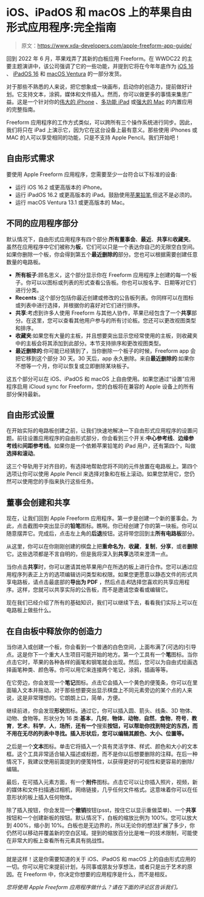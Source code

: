 # iOS、iPadOS 和 macOS 上的苹果自由形式应用程序:完全指南

> 原文：<https://www.xda-developers.com/apple-freeform-app-guide/>

回到 2022 年 6 月，苹果戏弄了其新的白板应用 Freeform。在 WWDC22 的主要主题演讲中，该公司强调了它的一些功能，并提到它将在今年年底作为 [iOS 16](http://xda-developers.com/ios-16) 、 [iPadOS 16](http://xda-developers.com/ipados-16) 和 [macOS Ventura](http://xda-developers.com/macos-ventura) 的一部分发货。

对于那些不熟悉的人来说，把它想象成一块画布，启动你的创造力，提前做好计划。它支持文本，涂鸦，媒体和文件插入。然而，你可以做更多的事情来集思广益。这是一个针对你的[伟大的 iPhone](http://xda-developers.com/best-iphone) 、[多功能 iPad](http://xda-developers.com/best-ipad) 或[强大的 Mac](http://xda-developers.com/best-macs) 的内置应用的完整指南。

Freeform 应用程序的工作方式类似，可以跨所有三个操作系统进行同步。因此，我们将只在 iPad 上演示它，因为它在这台设备上最有意义。那些使用 iPhones 或 MAC 的人可以享受相同的功能，只是不支持 Apple Pencil。我们开始吧！

## 自由形式需求

要使用 Apple Freeform 应用程序，您需要至少一台符合以下标准的设备:

*   运行 iOS 16.2 或更高版本的 iPhone。
*   运行 iPadOS 16.2 或更高版本的 iPad。鼓励使用[苹果铅笔](https://www.xda-developers.com/apple-pencil-2-isnt-magic-wand-editorial/),但这不是必须的。
*   运行 macOS Ventura 13.1 或更高版本的 Mac。

## 不同的应用程序部分

默认情况下，自由形式应用程序有四个部分:**所有董事会**、**最近**、**共享**和**收藏夹**。虽然在应用程序中它们被称为**板**，它们可以只是一个表达你自己的无限空白空间。如果你删除一个板，你会得到第五个**最近删除的**部分。您也可以根据需要创建任意数量的电路板。

*   **所有板子**:顾名思义，这个部分显示你在 Freeform 应用程序上创建的每一个板子。你可以以图标或列表的形式查看公告板。你也可以按名字、日期等对它们进行分类。
*   **Recents** :这个部分包括你最近创建或修改的公告板列表。你同样可以在图标或列表中进行选择，并根据你的喜好对它们进行排序。
*   **共享**:考虑到许多人使用 Freeform 与其他人协作，苹果已经包含了一个**共享**部分。在这里，您可以查看其他用户参与的所有讨论板。您还可以更改视图类型和排序。
*   **收藏夹**:如果您有大量的主板，并且想要突出显示您经常使用的主板，则收藏夹中的主板会将其添加到此部分。本节支持排序和更改视图类型。
*   **最近删除的**:你可能已经猜到了，当你删除一个板子的时候，Freeform app 会把它移到这个部分 30 天。30 天后，app 永久删除。来自**最近删除的**:如果你不想等一个月，你可以恢复或立即删除某块板子。

这五个部分可以在 iOS、iPadOS 和 macOS 上自由使用。如果您通过“设置”应用程序启用 iCloud sync for Freeform，您的白板将在兼容的 Apple 设备上的所有部分保持最新。

## 自由形式设置

在开始实际的电路板创建之前，让我们快速地解决一下自由形式应用程序的设置问题。前往设置应用程序的自由形式部分，你会看到三个开关:**中心参考线**、**边缘参考线**和**间距参考线**。如果你是一个依赖苹果铅笔的 iPad 用户，还有第四个，叫做**选择和滚动**。

这三个导轨用于对齐目的，有选择地帮助您将不同的元件放置在电路板上。第四个选项让你可以使用 Apple Pencil 来选择对象和在板上滚动。如果您禁用它，您仍然可以使用您的手指来执行这些任务。

## 董事会创建和共享

现在，让我们回到 Apple Freeform 应用程序。第一步是创建一个新的董事会。为此，点击截图中突出显示的**铅笔**图标。瞧啊。你已经创建了你的第一块板。你可以随意摆弄它。完成后，点击左上角的**后退**按钮。这将带您回到主**所有电路板**部分。

从这里，你可以在你刚刚创建的棋盘上把**重命名为**，**收藏**，**复制**，**分享**，或者**删除**它。这些选项都是不言自明的，但是我将深入到**共享**选项来澄清一点。

当你点击**共享**时，你可以邀请其他苹果用户在所选的板上进行合作。您可以通过应用程序列表正上方的选项编辑访问类型和权限。如果您更愿意以静态文件的形式共享电路板，请点击最底部的**导出为 PDF** ，然后点击*和*选择您喜欢的共享应用程序。这样，您就可以共享实际的公告板，而不是邀请您查看或编辑它。

现在我们已经介绍了所有的基础知识，我们可以继续下去，看看我们实际上可以在电路板上做些什么。

## 在自由板中释放你的创造力

当你进入或创建一个板，你会看到一个普通的白色空间，上面布满了(可选的)引导点。这是你下一个重大人生项目可能开始的地方。第一个工具有一个**笔**图标。当你点击它时，苹果的各种各样的画笔和钢笔就会出现。然后，您可以为自由式绘画选择画笔种类、颜色等。你可以用它来连接两个笔记，涂鸦，插画等等。

在它旁边，你会发现一个**笔记**图标。点击它会插入一个黄色的便笺条，你可以在里面输入文本并拖动。对于那些想要突出显示棋盘上不同元素旁边的某个点的人来说，这是非常理想的。它朗朗上口，简单，方便。

继续前进，你会发现**形状**图标。通过它，你可以插入圆、箭头、线条、3D 物体、动物、食物等。形状分为 16 类:**基本**，**几何**，**物体**，**动物**，**自然**，**食物**，**符号**，**教育**，**艺术**，**科学**，**人**，**场所**，**还有一个**搜索**按钮，可以帮助你找到特定的东西，而不用在无尽的列表中寻找。插入形状后，您可以编辑其颜色、大小、位置等。**

之后是一个**文本**图标。单击它将插入一个具有灵活字体、样式、颜色和大小的文本框。这个工具非常适合输入描述或标题，而不是你以后想要删除的注释。在后一种情况下，我建议使用前面提到的便笺特性，以获得更好的可视性和更容易的删除/编辑。

最后，在可插入元素方面，有一个**附件**图标。点击它可以让你插入照片，视频，新的媒体和文件扫描通过相机，网络链接，几乎任何文件格式。这意味着你可以在任意形状的板上插入任何物体。

除了插入按钮，你会发现一个**撤销**按钮(psst，按住它以显示重做菜单)、一个**共享**按钮和一个创建新板的按钮。默认情况下，白板的缩放比例为 100%。您可以放大到 400%，缩小到 10%。白板也是无边界的，所以无论你的想法扩展了多少，你仍然可以移动并覆盖新的空白区域。提到的缩放百分比是唯一的技术限制，可能使在非常大的板上查看所有元素具有挑战性。

* * *

就是这样！这是你需要知道的关于 iOS、iPadOS 和 macOS 上的自由形式应用的一切。你可以用它来提前计划，与同事或朋友分享想法，或者只是出于艺术的原因。在 Freeform 中，你决定你想要的应用程序是什么，而不是相反。

*您将使用 Apple Freeform 应用程序做什么？请在下面的评论区告诉我们。*